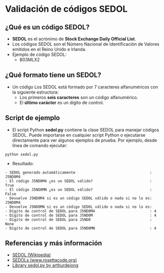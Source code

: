 # Validación de códigos SEDOL

## ¿Qué es un código SEDOL?

- **SEDOL** es el acrónimo de **Stock Exchange Daily Official List**.
- Los códigos SEDOL son el Número Nacional de Identificación de Valores emitidos en el Reino Unido e Irlanda.
- Ejemplo de código SEDOL:
    - B03MLX2

## ¿Qué formato tiene un SEDOL?

- Un código Los SEDOL está formado por 7 caracteres alfanuméricos con la siguiente estructura: 
    - Los primeros **seis caracteres** son un código alfanumérico.
    - El **último carácter** es un dígito de control.

## Script de ejemplo

- El script Python **sedol.py** contiene la clase SEDOL para manejar códigos SEDOL. Puede importarse en cualquier script Python o ejecutarse directamente para ver algunos ejemplos de prueba. Por ejemplo, desde línea de comando ejecutar:
```
python sedol.py
```
- Resultado:
```
- SEDOL generado automáticamente                                  : J5ND0M4
- El código J5ND0M4 ¿es un SEDOL válido?                          : True
- El código J5ND0MN ¿es un SEDOL válido?                          : False
- Devuelve J5ND0M4 si es un código SEDOL válido o nada si no lo es: J5ND0M4
- Devuelve J5ND0MN si es un código SEDOL válido o nada si no lo es: 
- Dígito de control de SEDOL para J5ND0M4                         : 4
- Dígito de control de SEDOL para J5ND0M                          : 4
- Dígito de control de SEDOL para J5ND0                           : None
- Dígito de control de SEDOL para J5ND0MN                         : 4
```

## Referencias y más información

- [SEDOL (Wikipedia)](https://en.wikipedia.org/wiki/SEDOL)
- [SEDOLs (www.rosettacode.org)](https://www.rosettacode.org/wiki/SEDOLs)
- [Library sedol.py by arthurdejong](https://github.com/arthurdejong/python-stdnum/blob/master/stdnum/gb/sedol.py)
